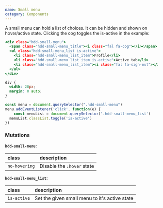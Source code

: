 ```yaml
---
name: Small menu
category: Components
---
```


A small menu can hold a list of choices. It can be hidden and shown on hover/active state. Clicking the cog toggles the is-active in the example:

```small-menu.html
<div class="hdd-small-menu">
  <span class="hdd-small-menu_title"><i class="fal fa-cog"></i></span>
  <ul class="hdd-small-menu_list is-active">
    <li class="hdd-small-menu_list_item">Profile</li>
    <li class="hdd-small-menu_list_item is-active">Active tab</li>
    <li class="hdd-small-menu_list_item"><i class="fal fa-sign-out"></i>Logout</li>
  </ul>
</div>
```

```small-menu.css hidden
div {
  width: 20px;
  margin: 0 auto;
}
```

```small-menu.js
const menu = document.querySelector(".hdd-small-menu")
menu.addEventListener('click', function(e) {
	const menuList = document.querySelector('.hdd-small-menu_list')
  menuList.classList.toggle('is-active')
})
```

### Mutations
**`hdd-small-menu`:**

| class | description|
| :--- | :--- |
| `no-hovering` | Disable the `:hover` state |

**`hdd-small-menu_list`:**

| class | description|
| :--- | :--- |
| `is-active` | Set the given small menu to it's active state |